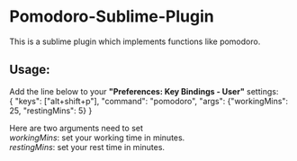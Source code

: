 Pomodoro-Sublime-Plugin
=========================

This is a sublime plugin which implements functions like pomodoro.

Usage: 
-----------------------------
Add the line below to your **"Preferences: Key Bindings - User"** settings:  
{ "keys": ["alt+shift+p"], "command": "pomodoro", "args": {"workingMins": 25, "restingMins": 5} }
  
  

Here are two arguments need to set  
*workingMins*: set your working time in minutes.  
*restingMins*: set your rest time in minutes.